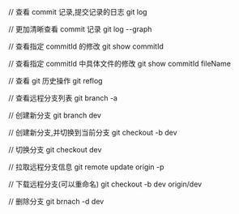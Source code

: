 // 查看 commit 记录,提交记录的日志
git log 

// 更加清晰查看 commit 记录
git log --graph 

// 查看指定 commitId 的修改
git show commitId 

// 查看指定 commitId 中具体文件的修改
git show commitId fileName 

// 查看 git 历史操作
git reflog 

// 查看远程分支列表
git branch -a

// 创建新分支
git branch dev

// 创建新分支,并切换到当前分支
git checkout -b dev

// 切换分支
git checkout dev

// 拉取远程分支信息
git remote update origin -p

// 下载远程分支(可以重命名)
git checkout -b dev origin/dev

// 删除分支
git brnach -d dev

